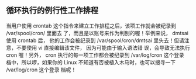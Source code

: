 ##  循环执行的例行性工作排程



 当用户使用 crontab 这个指令来建立工作排程之后，该项工作就会被纪录到 /var/spool/cron/ 里面去 了，而且是以账号来作为判别的喔！举例来说， dmtsai 使用 crontab 后， 他的工作会被纪录到 /var/spool/cron/dmtsai 里头去！但请注意，不要使用 vi 直接编辑该文件， 因为可能由于输入语法错 误，会导致无法执行 cron 喔！另外， cron 执行的每一项工作都会被纪录到 /var/log/cron 这个登录 档中，所以啰，如果你的 Linux 不知道有否被植入木马时，也可以搜寻一下 /var/log/cron 这个登录 档呢！

